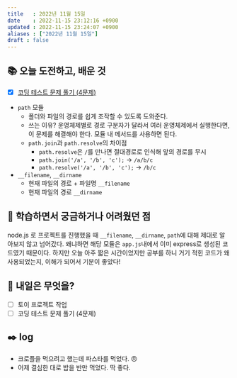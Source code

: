 ```yaml
---
title   : 2022년 11월 15일
date    : 2022-11-15 23:12:16 +0900
updated : 2022-11-15 23:24:07 +0900
aliases : ["2022년 11월 15일"]
draft : false
---
```

## 📚 오늘 도전하고, 배운 것
- [x] [코딩 테스트 문제 풀기 (4문제)](https://github.com/padosum/algorithm/commit/5f845ab9018b2904d7ac8f3966e219039f66bca0)
- `path` 모듈
	- 폴더와 파일의 경로를 쉽게 조작할 수 있도록 도와준다.
	- 쓰는 이유? 운영체제별로 경로 구분자가 달라서 여러 운영체제에서 실행한다면, 이 문제를 해결해야 한다. 모듈 내 메서드를 사용하면 된다. 
	- `path.join`과 `path.resolve`의 차이점
		- `path.resolve`은 `/`를 만나면 절대경로로 인식해 앞의 경로를 무시
		- `path.join('/a', '/b', 'c');` -> `/a/b/c`
		- `path.resolve('/a', '/b', 'c');` -> `/b/c`
- `__filename`, `__dirname`
	- 현재 파일의 경로 + 파일명 `__filename` 
	- 현재 파일의 경로 `__dirname`

## 🤔 학습하면서 궁금하거나 어려웠던 점
node.js 로 프로젝트를 진행했을 때 `__filename`, `__dirname`, `path`에 대해 제대로 알아보지 않고 넘어갔다. 왜냐하면 해당 모듈은  `app.js`내에서 이미 express로 생성된 코드였기 때문이다. 
하지만 오늘 아주 짧은 시간이었지만 공부를 하니 거기 적힌 코드가 왜 사용되었는지, 이해가 되어서 기분이 좋았다! 

## 🌅 내일은 무엇을?
- [ ] 토이 프로젝트 작업
- [ ] 코딩 테스트 문제 풀기 (4문제)

## ✒️ log
- 크로플을 먹으려고 했는데 파스타를 먹었다. 😠
- 어제 결심한 대로 밥을 반만 먹었다. 딱 좋다. 

